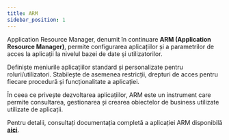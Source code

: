 ```yaml
---
title: ARM
sidebar_position: 1
---
```


Application Resource Manager, denumit în continuare **ARM (Application Resource Manager)**, permite configurarea aplicațiilor și a parametrilor de acces la aplicații la nivelul bazei de date și utilizatorilor.

Definiște meniurile aplicațiilor standard și personalizate pentru roluri/utilizatori. Stabilește de asemenea restricții, drepturi de acces pentru fiecare procedură și funcționalitate a aplicației.

În ceea ce privește dezvoltarea aplicațiilor, ARM este un instrument care permite consultarea, gestionarea și crearea obiectelor de business utilizate utilizate de aplicații.

Pentru detalii, consultați documentația completă a aplicației ARM disponibilă [**aici**](https://docs.fluentis.com/Arm/).